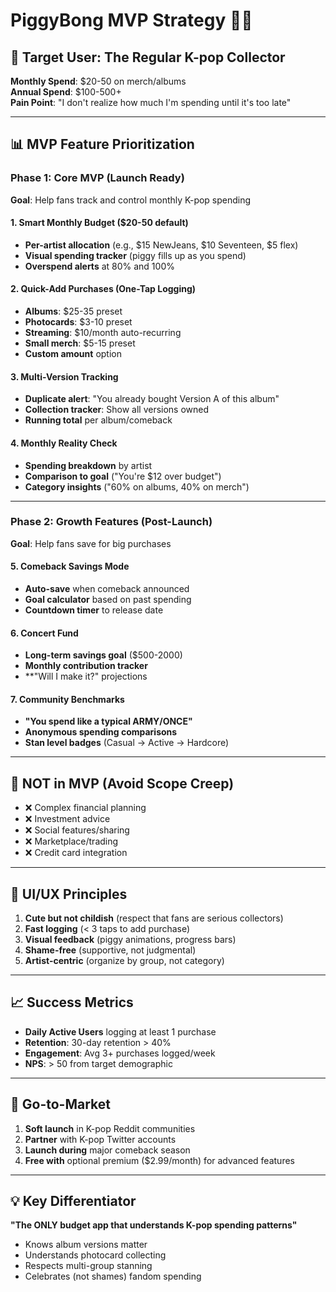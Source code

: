# PiggyBong MVP Strategy 🐷💗

## 🎯 Target User: The Regular K-pop Collector
**Monthly Spend**: $20-50 on merch/albums  
**Annual Spend**: $100-500+  
**Pain Point**: "I don't realize how much I'm spending until it's too late"

---

## 📊 MVP Feature Prioritization

### Phase 1: Core MVP (Launch Ready)
**Goal**: Help fans track and control monthly K-pop spending

#### 1. Smart Monthly Budget ($20-50 default)
- **Per-artist allocation** (e.g., $15 NewJeans, $10 Seventeen, $5 flex)
- **Visual spending tracker** (piggy fills up as you spend)
- **Overspend alerts** at 80% and 100%

#### 2. Quick-Add Purchases (One-Tap Logging)
- **Albums**: $25-35 preset
- **Photocards**: $3-10 preset  
- **Streaming**: $10/month auto-recurring
- **Small merch**: $5-15 preset
- **Custom amount** option

#### 3. Multi-Version Tracking
- **Duplicate alert**: "You already bought Version A of this album"
- **Collection tracker**: Show all versions owned
- **Running total** per album/comeback

#### 4. Monthly Reality Check
- **Spending breakdown** by artist
- **Comparison to goal** ("You're $12 over budget")
- **Category insights** ("60% on albums, 40% on merch")

---

### Phase 2: Growth Features (Post-Launch)
**Goal**: Help fans save for big purchases

#### 5. Comeback Savings Mode
- **Auto-save** when comeback announced
- **Goal calculator** based on past spending
- **Countdown timer** to release date

#### 6. Concert Fund
- **Long-term savings goal** ($500-2000)
- **Monthly contribution tracker**
- **"Will I make it?" projections

#### 7. Community Benchmarks
- **"You spend like a typical ARMY/ONCE"**
- **Anonymous spending comparisons**
- **Stan level badges** (Casual → Active → Hardcore)

---

## 🚫 NOT in MVP (Avoid Scope Creep)
- ❌ Complex financial planning
- ❌ Investment advice
- ❌ Social features/sharing
- ❌ Marketplace/trading
- ❌ Credit card integration

---

## 📱 UI/UX Principles
1. **Cute but not childish** (respect that fans are serious collectors)
2. **Fast logging** (< 3 taps to add purchase)
3. **Visual feedback** (piggy animations, progress bars)
4. **Shame-free** (supportive, not judgmental)
5. **Artist-centric** (organize by group, not category)

---

## 📈 Success Metrics
- **Daily Active Users** logging at least 1 purchase
- **Retention**: 30-day retention > 40%
- **Engagement**: Avg 3+ purchases logged/week
- **NPS**: > 50 from target demographic

---

## 🎯 Go-to-Market
1. **Soft launch** in K-pop Reddit communities
2. **Partner** with K-pop Twitter accounts
3. **Launch during** major comeback season
4. **Free with** optional premium ($2.99/month) for advanced features

---

## 💡 Key Differentiator
**"The ONLY budget app that understands K-pop spending patterns"**
- Knows album versions matter
- Understands photocard collecting
- Respects multi-group stanning
- Celebrates (not shames) fandom spending